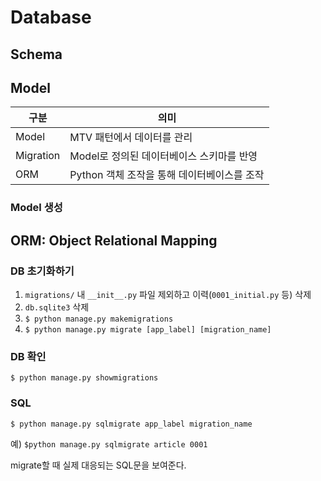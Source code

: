 # Database

## Schema


## Model

| 구분 | 의미 |
| --- | ---- |
| Model | MTV 패턴에서 데이터를 관리 |
| Migration | Model로 정의된 데이터베이스 스키마를 반영 |
| ORM | Python 객체 조작을 통해 데이터베이스를 조작 |

### Model 생성



## ORM: Object Relational Mapping

### DB 초기화하기
1. `migrations/` 내 `__init__.py` 파일 제외하고 이력(`0001_initial.py` 등) 삭제
2. `db.sqlite3` 삭제
3. `$ python manage.py makemigrations`
4. `$ python manage.py migrate [app_label] [migration_name]`

### DB 확인
`$ python manage.py showmigrations`

### SQL

`$ python manage.py sqlmigrate app_label migration_name`

예) `$python manage.py sqlmigrate article 0001`

migrate할 때 실제 대응되는 SQL문을 보여준다.